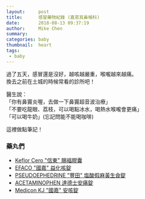 ```yaml
---
layout:     post
title:      感冒藥物紀錄 (嘉恩耳鼻喉科)
date:       2018-08-13 09:37:19
author:     Mike Chen
summary:    
categories: baby
thumbnail:  heart
tags:
 - baby
---
```


過了五天，感冒還是沒好，越咳越嚴重，喉嚨越來越痛。<br>
換去之前在土城的時候常看的診所吧！<br>


醫生說：<br>
「你有鼻竇炎喔，去做一下鼻竇超音波治療」<br>
「不要吃龍眼、荔枝，可以喝點冰水，喝熱水喉嚨會更痛」<br>
「可以喝牛奶」(忘記問能不能喝咖啡)<br>

這裡做點筆記！

### 藥丸們

* [Keflor Cero "信東" 賜福膠囊](https://drugs.olc.tw/drugs/view/549293e9-3108-456e-8505-1cffd38a10d1)
* [EFACO "國嘉" 益化咳錠](https://drugs.olc.tw/drugs/view/549293de-9074-4abd-a948-1cffd38a10d1)
* [PSEUDOEPHEDRINE "豐田" 塩酸假麻黃生僉錠](https://drugs.olc.tw/drugs/view/549293d5-5d78-46d7-b17a-1cffd38a10d1)
* [ACETAMINOPHEN 達德士安痛錠](https://kb.commonhealth.com.tw/drugs/21879.html)
* [Medicon KJ "國嘉" 安咳錠](http://www.kojar.com.tw/products.php?t=S000088_8)